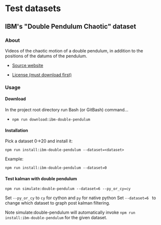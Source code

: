 # Test datasets

## IBM's "Double Pendulum Chaotic" dataset

### About

Videos of the chaotic motion of a double pendulum, in addition to the positions of the datums of the pendulum.

- [Source website](https://developer.ibm.com/exchanges/data/all/double-pendulum-chaotic/)

- [License (must download first)](./data//double-pendulum/LICENSE.pdf)

### Usage

#### Download

In the project root directory run Bash (or GitBash) command...
  - ```npm run download:ibm-double-pendulum```

#### Installation

Pick a dataset 0->20 and install it:

```npm run install:ibm-double-pendulum --dataset=<dataset>```

Example:

```npm run install:ibm-double-pendulum --dataset=0```

#### Test kalman with double pendulum

```
npm run simulate:double-pendulum --dataset=6 --py_or_cy=cy
```

Set ```--py_or_cy``` to ```cy``` for cython and ```py``` for native python
Set ```--dataset=6 ``` to change which dataset to graph post kalman filtering.

Note simulate:double-pendulum will automatically invoke ```npm run install:ibm-double-pendulum``` for the given dataset.